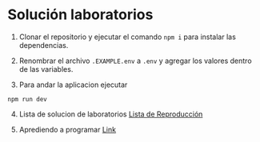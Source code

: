 # Solución laboratorios

1. Clonar el repositorio y ejecutar el comando ```npm i``` para instalar las dependencias.

2. Renombrar el archivo ```.EXAMPLE.env``` a ```.env``` y agregar los valores dentro de las variables.

3. Para andar la aplicacion ejecutar
```
npm run dev
```
4. Lista de solucion de laboratorios [Lista de Reproducción](https://www.youtube.com/watch?v=GR4a30ITzwQ&list=PLfwc_gZbuuDIMENFKaVcuHgHDfrV5Wwe4)

5. Aprediendo a programar [Link](https://www.instagram.com/reel/CtcbODopBpM/?igshid=MDQ0YTdkOWViMw%3D%3D)